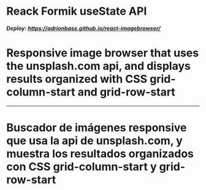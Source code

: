 # Reack Formik useState API
***Deploy: https://adrionbass.github.io/react-imagebrowser/***

# Responsive image browser that uses the unsplash.com api, and displays results organized with CSS grid-column-start and grid-row-start
*******
# Buscador de imágenes responsive que usa la api de unsplash.com, y muestra los resultados organizados con CSS grid-column-start y grid-row-start